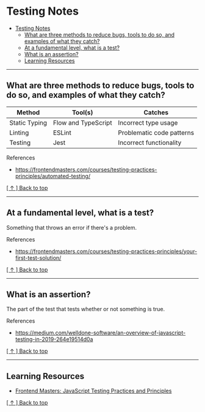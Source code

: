 # Testing Notes
- [Testing Notes](#testing-notes)
  - [What are three methods to reduce bugs, tools to do so, and examples of what they catch?](#what-are-three-methods-to-reduce-bugs-tools-to-do-so-and-examples-of-what-they-catch)
  - [At a fundamental level, what is a test?](#at-a-fundamental-level-what-is-a-test)
  - [What is an assertion?](#what-is-an-assertion)
  - [Learning Resources](#learning-resources)

---

## What are three methods to reduce bugs, tools to do so, and examples of what they catch?
|Method        |Tool(s)             |Catches                   |
|--------------|--------------------|--------------------------|
|Static Typing |Flow and TypeScript |Incorrect type usage      |
|Linting       |ESLint              |Problematic code patterns |
|Testing       |Jest                |Incorrect functionality   |

References
- https://frontendmasters.com/courses/testing-practices-principles/automated-testing/

[[ ↑ ] Back to top](#testing-notes)

---

## At a fundamental level, what is a test?
Something that throws an error if there's a problem.

References
- https://frontendmasters.com/courses/testing-practices-principles/your-first-test-solution/

[[ ↑ ] Back to top](#testing-notes)

---

## What is an assertion?
The part of the test that tests whether or not something is true.

References
- https://medium.com/welldone-software/an-overview-of-javascript-testing-in-2019-264e19514d0a

[[ ↑ ] Back to top](#testing-notes)

---

## Learning Resources
* [Frontend Masters: JavaScript Testing Practices and Principles](https://frontendmasters.com/courses/testing-practices-principles/)

[[ ↑ ] Back to top](#testing-notes)